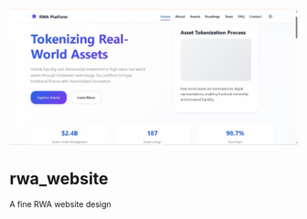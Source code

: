 ![Website Preview](https://raw.githubusercontent.com/amvitor-cm/rwa_website/main/rwa.JPG)

# rwa_website
A fine RWA website design
